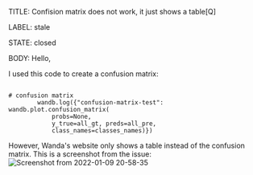 TITLE:
Confision matrix does not work, it just shows a table[Q]

LABEL:
stale

STATE:
closed

BODY:
Hello,

I used this code to create a confusion matrix:
```

# confusion matrix
        wandb.log({"confusion-matrix-test": wandb.plot.confusion_matrix(
            probs=None,
            y_true=all_gt, preds=all_pre,
            class_names=classes_names)})
```

However, Wanda's website only shows a table instead of the confusion matrix. This is a screenshot from the issue:
![Screenshot from 2022-01-09 20-58-35](https://user-images.githubusercontent.com/65308831/148710744-d9989fd6-1832-409c-9108-738a2aba64b6.png)


